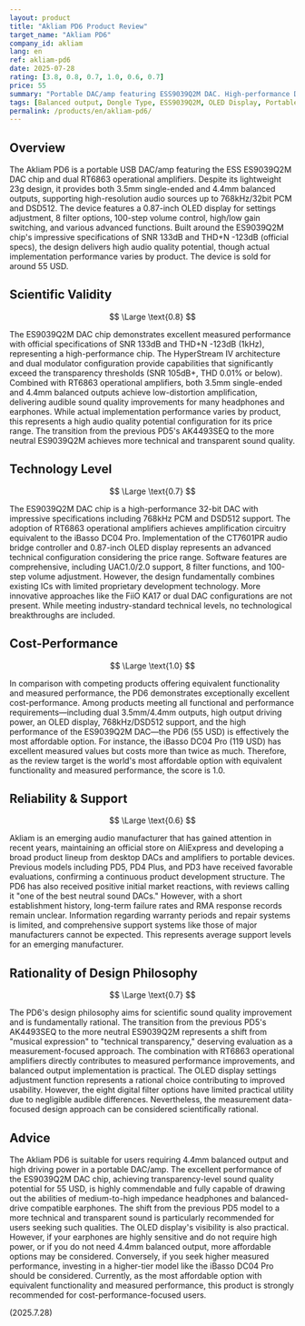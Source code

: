 ```yaml
---
layout: product
title: "Akliam PD6 Product Review"
target_name: "Akliam PD6"
company_id: akliam
lang: en
ref: akliam-pd6
date: 2025-07-28
rating: [3.8, 0.8, 0.7, 1.0, 0.6, 0.7]
price: 55
summary: "Portable DAC/amp featuring ESS9039Q2M DAC. High-performance DAC chip delivers low distortion and high SNR design with OLED display in lightweight form"
tags: [Balanced output, Dongle Type, ESS9039Q2M, OLED Display, Portable DAC, USB DAC]
permalink: /products/en/akliam-pd6/
---
```

## Overview

The Akliam PD6 is a portable USB DAC/amp featuring the ESS ES9039Q2M DAC chip and dual RT6863 operational amplifiers. Despite its lightweight 23g design, it provides both 3.5mm single-ended and 4.4mm balanced outputs, supporting high-resolution audio sources up to 768kHz/32bit PCM and DSD512. The device features a 0.87-inch OLED display for settings adjustment, 8 filter options, 100-step volume control, high/low gain switching, and various advanced functions. Built around the ES9039Q2M chip's impressive specifications of SNR 133dB and THD+N -123dB (official specs), the design delivers high audio quality potential, though actual implementation performance varies by product. The device is sold for around 55 USD.

## Scientific Validity

$$ \Large \text{0.8} $$

The ES9039Q2M DAC chip demonstrates excellent measured performance with official specifications of SNR 133dB and THD+N -123dB (1kHz), representing a high-performance chip. The HyperStream IV architecture and dual modulator configuration provide capabilities that significantly exceed the transparency thresholds (SNR 105dB+, THD 0.01% or below). Combined with RT6863 operational amplifiers, both 3.5mm single-ended and 4.4mm balanced outputs achieve low-distortion amplification, delivering audible sound quality improvements for many headphones and earphones. While actual implementation performance varies by product, this represents a high audio quality potential configuration for its price range. The transition from the previous PD5's AK4493SEQ to the more neutral ES9039Q2M achieves more technical and transparent sound quality.

## Technology Level

$$ \Large \text{0.7} $$

The ES9039Q2M DAC chip is a high-performance 32-bit DAC with impressive specifications including 768kHz PCM and DSD512 support. The adoption of RT6863 operational amplifiers achieves amplification circuitry equivalent to the iBasso DC04 Pro. Implementation of the CT7601PR audio bridge controller and 0.87-inch OLED display represents an advanced technical configuration considering the price range. Software features are comprehensive, including UAC1.0/2.0 support, 8 filter functions, and 100-step volume adjustment. However, the design fundamentally combines existing ICs with limited proprietary development technology. More innovative approaches like the FiiO KA17 or dual DAC configurations are not present. While meeting industry-standard technical levels, no technological breakthroughs are included.

## Cost-Performance

$$ \Large \text{1.0} $$

In comparison with competing products offering equivalent functionality and measured performance, the PD6 demonstrates exceptionally excellent cost-performance. Among products meeting all functional and performance requirements—including dual 3.5mm/4.4mm outputs, high output driving power, an OLED display, 768kHz/DSD512 support, and the high performance of the ES9039Q2M DAC—the PD6 (55 USD) is effectively the most affordable option. For instance, the iBasso DC04 Pro (119 USD) has excellent measured values but costs more than twice as much. Therefore, as the review target is the world's most affordable option with equivalent functionality and measured performance, the score is 1.0.

## Reliability & Support

$$ \Large \text{0.6} $$

Akliam is an emerging audio manufacturer that has gained attention in recent years, maintaining an official store on AliExpress and developing a broad product lineup from desktop DACs and amplifiers to portable devices. Previous models including PD5, PD4 Plus, and PD3 have received favorable evaluations, confirming a continuous product development structure. The PD6 has also received positive initial market reactions, with reviews calling it "one of the best neutral sound DACs." However, with a short establishment history, long-term failure rates and RMA response records remain unclear. Information regarding warranty periods and repair systems is limited, and comprehensive support systems like those of major manufacturers cannot be expected. This represents average support levels for an emerging manufacturer.

## Rationality of Design Philosophy

$$ \Large \text{0.7} $$

The PD6's design philosophy aims for scientific sound quality improvement and is fundamentally rational. The transition from the previous PD5's AK4493SEQ to the more neutral ES9039Q2M represents a shift from "musical expression" to "technical transparency," deserving evaluation as a measurement-focused approach. The combination with RT6863 operational amplifiers directly contributes to measured performance improvements, and balanced output implementation is practical. The OLED display settings adjustment function represents a rational choice contributing to improved usability. However, the eight digital filter options have limited practical utility due to negligible audible differences. Nevertheless, the measurement data-focused design approach can be considered scientifically rational.

## Advice

The Akliam PD6 is suitable for users requiring 4.4mm balanced output and high driving power in a portable DAC/amp. The excellent performance of the ES9039Q2M DAC chip, achieving transparency-level sound quality potential for 55 USD, is highly commendable and fully capable of drawing out the abilities of medium-to-high impedance headphones and balanced-drive compatible earphones. The shift from the previous PD5 model to a more technical and transparent sound is particularly recommended for users seeking such qualities. The OLED display's visibility is also practical. However, if your earphones are highly sensitive and do not require high power, or if you do not need 4.4mm balanced output, more affordable options may be considered. Conversely, if you seek higher measured performance, investing in a higher-tier model like the iBasso DC04 Pro should be considered. Currently, as the most affordable option with equivalent functionality and measured performance, this product is strongly recommended for cost-performance-focused users.

(2025.7.28)
